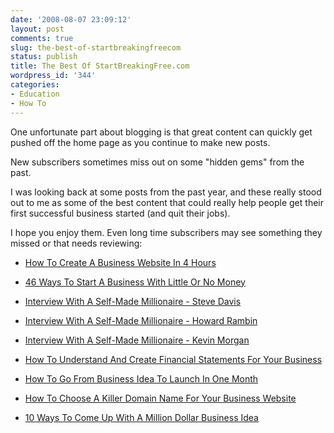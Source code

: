 ```yaml
---
date: '2008-08-07 23:09:12'
layout: post
comments: true
slug: the-best-of-startbreakingfreecom
status: publish
title: The Best Of StartBreakingFree.com
wordpress_id: '344'
categories:
- Education
- How To
---
```


One unfortunate part about blogging is that great content can quickly get pushed off the home page as you continue to make new posts.

New subscribers sometimes miss out on some "hidden gems" from the past.

I was looking back at some posts from the past year, and these really stood out to me as some of the best content that could really help people get their first successful business started (and quit their jobs).

I hope you enjoy them.  Even long time subscribers may see something they missed or that needs reviewing:




	
  * [How To Create A Business Website In 4 Hours](http://brianarmstrong.org/posts/)

	
  * [46 Ways To Start A Business With Little Or No Money](http://brianarmstrong.org/posts/)

	
  * [Interview With A Self-Made Millionaire - Steve Davis](http://brianarmstrong.org/posts/)

	
  * [Interview With A Self-Made Millionaire - Howard Rambin](http://brianarmstrong.org/posts/)

	
  * [Interview With A Self-Made Millionaire - Kevin Morgan](http://brianarmstrong.org/posts/)

	
  * [How To Understand And Create Financial Statements For Your Business](http://brianarmstrong.org/posts/)

	
  * [How To Go From Business Idea To Launch In One Month](http://brianarmstrong.org/posts/)

	
  * [How To Choose A Killer Domain Name For Your Business Website](http://brianarmstrong.org/posts/)

	
  * [10 Ways To Come Up With A Million Dollar Business Idea](http://brianarmstrong.org/posts/)


